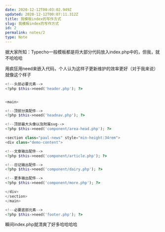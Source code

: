 ```yaml
---
date: 2020-12-12T00:03:02.949Z
updated: 2020-12-12T00:07:11.312Z
title: 我模板index的写作方式
slug: 我模板index的写作方式
id: 2
permalink: notes/2
type: Note
---
```


据大家所知：Typecho一般模板都是将大部分代码放入index.php中的，但我，就不哈哈哈

用疯狂用need来嵌入代码，个人认为这样子更新维护的效率更好（对于我来说）就像这个样子

```php
<!--头部必要元素-->
<?php $this->need('header.php'); ?>


<main>

<!--顶部分类配件-->
<?php $this->need('headnav.php'); ?>

<!--顶部最大头像以及附属svg-->
<?php $this->need('component/area-head.php'); ?>

<section class="paul-news" style="min-height:34rem">
<div class="demo-content">

<!--文章输出配件-->
<?php $this->need('component/article.php'); ?>

<!--日记输出配件-->
<?php $this->need('component/dairy.php'); ?>

<!--更多输出配件-->
<?php $this->need('component/more.php'); ?>

</div>
</section>
</main>

<!--必要底部元素-->
<?php $this->need('footer.php'); ?>
```

瞬间index.php就清爽了好多哈哈哈哈